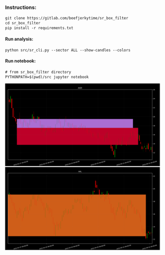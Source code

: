 ### Instructions:
```
git clone https://gitlab.com/beefjerkytime/sr_box_filter
cd sr_box_filter
pip install -r requirements.txt
```
#### Run analysis:
```
python src/sr_cli.py --sector ALL --show-candles --colors
```

#### Run notebook:
```
# from sr_box_filter directory
PYTHONPATH=$(pwd)/src jupyter notebook
```

![screenshot 1](screenshots/1.png)
![screenshot 2](screenshots/2.png)
